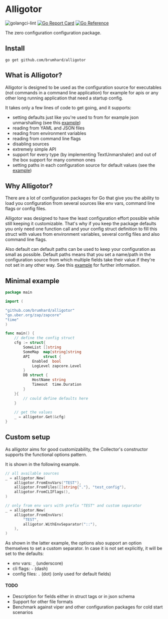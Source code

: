 # Alligotor

![golangci-lint](https://github.com/brumhard/alligotor/workflows/golangci-lint/badge.svg)
[![Go Report Card](https://goreportcard.com/badge/github.com/brumhard/alligotor)](https://goreportcard.com/report/github.com/brumhard/alligotor)
[![Go Reference](https://pkg.go.dev/badge/github.com/brumhard/alligotor.svg)](https://pkg.go.dev/github.com/brumhard/alligotor)


The zero configuration configuration package.

## Install

```shell script
go get github.com/brumhard/alligotor
```

## What is Alligotor?

Alligotor is designed to be used as the configuration source for executables (not commands in a command line application)
for example for apis or any other long running application that need a startup config.

It takes only a few lines of code to get going, and it supports:

- setting defaults just like you're used to from for example json unmarshalling (see this [example](example_defaults_test.go))
- reading from YAML and JSON files
- reading from environment variables
- reading from command line flags
- disabling sources
- extremely simple API
- support for every type (by implementing TextUnmarshaler) and out of the box support for many common ones
- setting paths in each configuration source for default values (see the [example](example_struct_tags_test.go))

## Why Alligotor?

There are a lot of configuration packages for Go that give you the ability to load you configuration from
several sources like env vars, command line flags or config files.

Alligotor was designed to have the least configuration effort possible while still keeping it customizable.
That's why if you keep the package defaults you only need one function call and your config struct definition
to fill this struct with values from environment variables, several config files and also command line flags.

Also default can default paths can be used to keep your configuration as small as possible.
Default paths means that you set a name/path in the configuration source from which multiple fields take their
value if they're not set in any other way.
See this [example](example_struct_tags_test.go) for further information. 

## Minimal example

```Go
package main

import (

"github.com/brumhard/alligotor"
"go.uber.org/zap/zapcore"
"time"
)

func main() {
    // define the config struct
    cfg := struct{
        SomeList []string
        SomeMap  map[string]string
        API      struct {
            Enabled  bool
            LogLevel zapcore.Level
        }
        DB struct {
            HostName string
            Timeout  time.Duration
        }
    }{
        // could define defaults here
    }
    
    // get the values
    _ = alligotor.Get(&cfg)
}
```

## Custom setup
As alligotor aims for good customizability, the Collector's constructor supports the functional options pattern.

It is shown in the following example.

```Go
// all available sources
_ = alligotor.New(
    alligotor.FromEnvVars("TEST"),
    alligotor.FromFiles([]string{"."}, "test_config"),
    alligotor.FromCLIFlags(),
)

// only from env vars with prefix "TEST" and custom separator
_ = alligotor.New(
    alligotor.FromEnvVars(
        "TEST",
        alligotor.WithEnvSeparator("::"),
    ),
)
```

As shown in the latter example, the options also support an option themselves to set a custom separator.
In case it is not set explicitly, it will be set to the defaults:

- env vars: `_` (underscore)
- cli flags: `-` (dash)
- config files: `.` (dot) (only used for default fields)


#### TODO

- Description for fields either in struct tags or in json schema
- Support for other file formats
- Benchmark against viper and other configuration packages for cold start scenarios